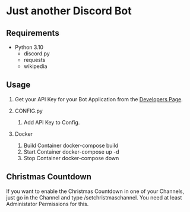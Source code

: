 # Just another Discord Bot

## Requirements
* Python 3.10
  * discord.py
  * requests
  * wikipedia
  

## Usage
1. Get your API Key for your Bot Application from the [Developers Page](https://discord.com/developers/applications).
2. CONFIG.py
    1. Add API Key to Config.
    
3. Docker
    1. Build Container docker-compose build
    2. Start Container docker-compose up -d
    3. Stop Container docker-compose down
    
    
## Christmas Countdown

If you want to enable the Christmas Countdown in one of your Channels, just go in the Channel and type /setchristmaschannel. You need at least Administator Permissions for this.
    
